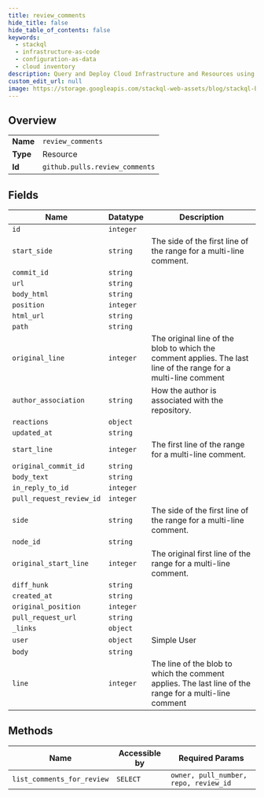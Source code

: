 ```yaml
---
title: review_comments
hide_title: false
hide_table_of_contents: false
keywords:
  - stackql
  - infrastructure-as-code
  - configuration-as-data
  - cloud inventory
description: Query and Deploy Cloud Infrastructure and Resources using SQL
custom_edit_url: null
image: https://storage.googleapis.com/stackql-web-assets/blog/stackql-blog-post-featured-image.png
---
```

  
    

## Overview
<table><tbody>
<tr><td><b>Name</b></td><td><code>review_comments</code></td></tr>
<tr><td><b>Type</b></td><td>Resource</td></tr>
<tr><td><b>Id</b></td><td><code>github.pulls.review_comments</code></td></tr>
</tbody></table>

## Fields
| Name | Datatype | Description |
| ---- | -------- | ----------- |
| `id` | `integer` |  |
| `start_side` | `string` | The side of the first line of the range for a multi-line comment. |
| `commit_id` | `string` |  |
| `url` | `string` |  |
| `body_html` | `string` |  |
| `position` | `integer` |  |
| `html_url` | `string` |  |
| `path` | `string` |  |
| `original_line` | `integer` | The original line of the blob to which the comment applies. The last line of the range for a multi-line comment |
| `author_association` | `string` | How the author is associated with the repository. |
| `reactions` | `object` |  |
| `updated_at` | `string` |  |
| `start_line` | `integer` | The first line of the range for a multi-line comment. |
| `original_commit_id` | `string` |  |
| `body_text` | `string` |  |
| `in_reply_to_id` | `integer` |  |
| `pull_request_review_id` | `integer` |  |
| `side` | `string` | The side of the first line of the range for a multi-line comment. |
| `node_id` | `string` |  |
| `original_start_line` | `integer` | The original first line of the range for a multi-line comment. |
| `diff_hunk` | `string` |  |
| `created_at` | `string` |  |
| `original_position` | `integer` |  |
| `pull_request_url` | `string` |  |
| `_links` | `object` |  |
| `user` | `object` | Simple User |
| `body` | `string` |  |
| `line` | `integer` | The line of the blob to which the comment applies. The last line of the range for a multi-line comment |
## Methods
| Name | Accessible by | Required Params |
| ---- | ------------- | --------------- |
| `list_comments_for_review` | `SELECT` | `owner, pull_number, repo, review_id` |
